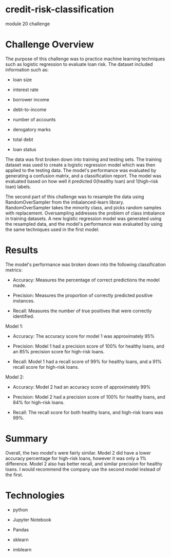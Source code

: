 # credit-risk-classification
module 20 challenge

# Challenge Overview

The purpose of this challenge was to practice machine learning techniques such as logistic regression to evaluate loan risk. The dataset included information such as:

- loan size

- interest rate

- borrower income

- debt-to-income

- number of accounts

- derogatory marks

- total debt

- loan status

The data was first broken down into training and testing sets. The training dataset was used to create a logistic regression model which was then applied to the testing data. The model's performance was evaluated by generating a confusion matrix, and a classification report. The model was evaluated based on how well it predicted 0(healthy loan) and 1(high-risk loan) labels. 

The second part of this challenge was to resample the data using RandomOverSampler from the imbalanced-learn library. RandomOverSampler takes the minority class, and picks random samples with replacement. Oversampling addresses the problem of class imbalance in training datasets. A new logistic regression model was generated using the resampled data, and the model's performance was evaluated by using the same techniques used in the first model.

# Results

The model's performance was broken down into the following classification metrics:

- Accuracy: Measures the percentage of correct predictions the model made.

- Precision: Measures the proportion of correctly predicted positive instances.

- Recall: Measures the number of true positives that were correctly identified. 

Model 1:

- Accuracy: The accuracy score for model 1 was approximately 95%

- Precision: Model 1 had a precision score of 100% for healthy loans, and an 85% precision score for high-risk loans.

- Recall: Model 1 had a recall score of 99% for healthy loans, and a 91% recall score for high-risk loans.

Model 2:

- Accuracy: Model 2 had an accuracy score of approximately 99%

- Precision: Model 2 had a precision score of 100% for healthy loans, and 84% for high-risk loans.

- Recall: The recall score for both healthy loans, and high-risk loans was 99%.

# Summary

Overall, the two model's were fairly similar. Model 2 did have a lower accuracy percentage for high-risk loans, however it was only a 1% difference. Model 2 also has better recall, and similar precision for healthy loans. I would recommend the company use the second model instead of the first.

# Technologies 

- python

- Jupyter Notebook

- Pandas

- sklearn

- imblearn




